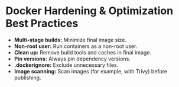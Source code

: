 # Docker Hardening & Optimization Best Practices

* **Multi-stage builds:** Minimize final image size.
* **Non-root user:** Run containers as a non-root user.
* **Clean up:** Remove build tools and caches in final image.
* **Pin versions:** Always pin dependency versions.
* **.dockerignore:** Exclude unnecessary files.
* **Image scanning:** Scan images (for example, with Trivy) before publishing.
